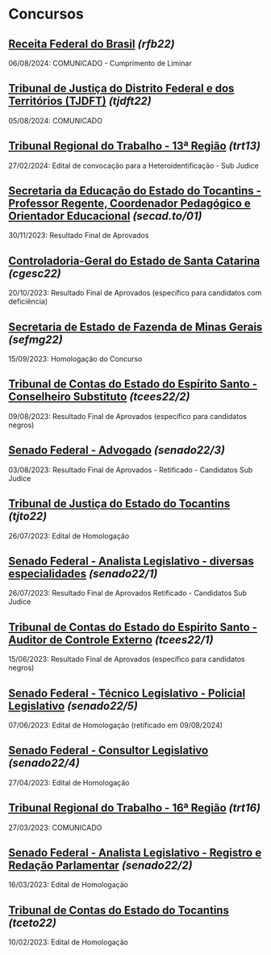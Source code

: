 # Concursos

## [Receita Federal do Brasil](./rfb22/) *(rfb22)*
06/08/2024: COMUNICADO - Cumprimento de Liminar

## [Tribunal de Justiça do Distrito Federal e dos Territórios (TJDFT)](./tjdft22/) *(tjdft22)*
05/08/2024: COMUNICADO

## [Tribunal Regional do Trabalho - 13ª Região](./trt13/) *(trt13)*
27/02/2024: Edital de convocação para a Heteroidentificação - Sub Judice

## [Secretaria da Educação do Estado do Tocantins - Professor Regente, Coordenador Pedagógico e Orientador Educacional](./secad.to-01/) *(secad.to/01)*
30/11/2023: Resultado Final de Aprovados

## [Controladoria-Geral do Estado de Santa Catarina](./cgesc22/) *(cgesc22)*
20/10/2023: Resultado Final de Aprovados (específico para candidatos com deficiência)

## [Secretaria de Estado de Fazenda de Minas Gerais](./sefmg22/) *(sefmg22)*
15/09/2023: Homologação do Concurso

## [Tribunal de Contas do Estado do Espírito Santo - Conselheiro Substituto](./tcees22-2/) *(tcees22/2)*
09/08/2023: Resultado Final de Aprovados (específico para candidatos negros)

## [Senado Federal - Advogado](./senado22-3/) *(senado22/3)*
03/08/2023: Resultado Final de Aprovados - Retificado - Candidatos Sub Judice

## [Tribunal de Justiça do Estado do Tocantins](./tjto22/) *(tjto22)*
26/07/2023: Edital de Homologação

## [Senado Federal - Analista Legislativo - diversas especialidades](./senado22-1/) *(senado22/1)*
26/07/2023: Resultado Final de Aprovados Retificado - Candidatos Sub Judice

## [Tribunal de Contas do Estado do Espírito Santo - Auditor de Controle Externo](./tcees22-1/) *(tcees22/1)*
15/06/2023: Resultado Final de Aprovados (específico para candidatos negros)

## [Senado Federal - Técnico Legislativo - Policial Legislativo](./senado22-5/) *(senado22/5)*
07/06/2023: Edital de Homologação (retificado em 09/08/2024)

## [Senado Federal - Consultor Legislativo](./senado22-4/) *(senado22/4)*
27/04/2023: Edital de Homologação

## [Tribunal Regional do Trabalho - 16ª Região](./trt16/) *(trt16)*
27/03/2023: COMUNICADO

## [Senado Federal - Analista Legislativo - Registro e Redação Parlamentar](./senado22-2/) *(senado22/2)*
16/03/2023: Edital de Homologação

## [Tribunal de Contas do Estado do Tocantins](./tceto22/) *(tceto22)*
10/02/2023: Edital de Homologação
